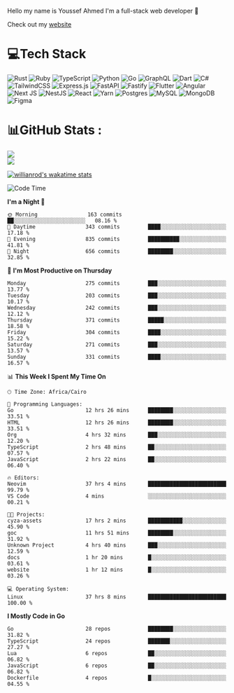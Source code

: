 Hello my name is Youssef Ahmed I'm a full-stack web developer 👋

Check out my [website](https://youssefahmed.vercel.app)
 
# 💻Tech Stack

![Rust](https://img.shields.io/badge/rust-%23000000.svg?style=for-the-badge&logo=rust&logoColor=white) ![Ruby](https://img.shields.io/badge/ruby-%23CC342D.svg?style=for-the-badge&logo=ruby&logoColor=white) ![TypeScript](https://img.shields.io/badge/typescript-%23007ACC.svg?style=for-the-badge&logo=typescript&logoColor=white) ![Python](https://img.shields.io/badge/python-3670A0?style=for-the-badge&logo=python&logoColor=ffdd54) ![Go](https://img.shields.io/badge/go-%2300ADD8.svg?style=for-the-badge&logo=go&logoColor=white) ![GraphQL](https://img.shields.io/badge/-GraphQL-E10098?style=for-the-badge&logo=graphql&logoColor=white) ![Dart](https://img.shields.io/badge/dart-%230175C2.svg?style=for-the-badge&logo=dart&logoColor=white) ![C#](https://img.shields.io/badge/c%23-%23239120.svg?style=for-the-badge&logo=c-sharp&logoColor=white) ![TailwindCSS](https://img.shields.io/badge/tailwindcss-%2338B2AC.svg?style=for-the-badge&logo=tailwind-css&logoColor=white) ![Express.js](https://img.shields.io/badge/express.js-%23404d59.svg?style=for-the-badge&logo=express&logoColor=%2361DAFB) ![FastAPI](https://img.shields.io/badge/FastAPI-005571?style=for-the-badge&logo=fastapi) ![Fastify](https://img.shields.io/badge/fastify-%23000000.svg?style=for-the-badge&logo=fastify&logoColor=white) ![Flutter](https://img.shields.io/badge/Flutter-%2302569B.svg?style=for-the-badge&logo=Flutter&logoColor=white) ![Angular](https://img.shields.io/badge/angular-%23DD0031.svg?style=for-the-badge&logo=angular&logoColor=white) ![Next JS](https://img.shields.io/badge/Next-black?style=for-the-badge&logo=next.js&logoColor=white) ![NestJS](https://img.shields.io/badge/nestjs-%23E0234E.svg?style=for-the-badge&logo=nestjs&logoColor=white) ![React](https://img.shields.io/badge/react-%2320232a.svg?style=for-the-badge&logo=react&logoColor=%2361DAFB) ![Yarn](https://img.shields.io/badge/yarn-%232C8EBB.svg?style=for-the-badge&logo=yarn&logoColor=white) ![Postgres](https://img.shields.io/badge/postgres-%23316192.svg?style=for-the-badge&logo=postgresql&logoColor=white) ![MySQL](https://img.shields.io/badge/mysql-%2300f.svg?style=for-the-badge&logo=mysql&logoColor=white) ![MongoDB](https://img.shields.io/badge/MongoDB-%234ea94b.svg?style=for-the-badge&logo=mongodb&logoColor=white)     ![Figma](https://img.shields.io/badge/figma-%23F24E1E.svg?style=for-the-badge&logo=figma&logoColor=white)

# 📊GitHub Stats :

![](https://github-readme-stats.vercel.app/api?username=joetifa2003&theme=tokyonight&hide_border=false&include_all_commits=false&count_private=false)<br/>
![](https://github-readme-streak-stats.herokuapp.com/?user=joetifa2003&theme=tokyonight&hide_border=false)<br/>

[![willianrod's wakatime stats](https://github-readme-stats.vercel.app/api/wakatime?username=joetifa2003&layout=compact)](https://github.com/anuraghazra/github-readme-stats)
<!--START_SECTION:waka-->
![Code Time](http://img.shields.io/badge/Code%20Time-3%2C555%20hrs%2022%20mins-blue)

**I'm a Night 🦉** 

```text
🌞 Morning                163 commits         ██░░░░░░░░░░░░░░░░░░░░░░░   08.16 % 
🌆 Daytime                343 commits         ████░░░░░░░░░░░░░░░░░░░░░   17.18 % 
🌃 Evening                835 commits         ██████████░░░░░░░░░░░░░░░   41.81 % 
🌙 Night                  656 commits         ████████░░░░░░░░░░░░░░░░░   32.85 % 
```
📅 **I'm Most Productive on Thursday** 

```text
Monday                   275 commits         ███░░░░░░░░░░░░░░░░░░░░░░   13.77 % 
Tuesday                  203 commits         ███░░░░░░░░░░░░░░░░░░░░░░   10.17 % 
Wednesday                242 commits         ███░░░░░░░░░░░░░░░░░░░░░░   12.12 % 
Thursday                 371 commits         █████░░░░░░░░░░░░░░░░░░░░   18.58 % 
Friday                   304 commits         ████░░░░░░░░░░░░░░░░░░░░░   15.22 % 
Saturday                 271 commits         ███░░░░░░░░░░░░░░░░░░░░░░   13.57 % 
Sunday                   331 commits         ████░░░░░░░░░░░░░░░░░░░░░   16.57 % 
```


📊 **This Week I Spent My Time On** 

```text
🕑︎ Time Zone: Africa/Cairo

💬 Programming Languages: 
Go                       12 hrs 26 mins      ████████░░░░░░░░░░░░░░░░░   33.51 % 
HTML                     12 hrs 26 mins      ████████░░░░░░░░░░░░░░░░░   33.51 % 
Org                      4 hrs 32 mins       ███░░░░░░░░░░░░░░░░░░░░░░   12.20 % 
TypeScript               2 hrs 48 mins       ██░░░░░░░░░░░░░░░░░░░░░░░   07.57 % 
JavaScript               2 hrs 22 mins       ██░░░░░░░░░░░░░░░░░░░░░░░   06.40 % 

🔥 Editors: 
Neovim                   37 hrs 4 mins       █████████████████████████   99.79 % 
VS Code                  4 mins              ░░░░░░░░░░░░░░░░░░░░░░░░░   00.21 % 

🐱‍💻 Projects: 
cyza-assets              17 hrs 2 mins       ███████████░░░░░░░░░░░░░░   45.90 % 
goc                      11 hrs 51 mins      ████████░░░░░░░░░░░░░░░░░   31.92 % 
Unknown Project          4 hrs 40 mins       ███░░░░░░░░░░░░░░░░░░░░░░   12.59 % 
docs                     1 hr 20 mins        █░░░░░░░░░░░░░░░░░░░░░░░░   03.61 % 
website                  1 hr 12 mins        █░░░░░░░░░░░░░░░░░░░░░░░░   03.26 % 

💻 Operating System: 
Linux                    37 hrs 8 mins       █████████████████████████   100.00 % 
```

**I Mostly Code in Go** 

```text
Go                       28 repos            ████████░░░░░░░░░░░░░░░░░   31.82 % 
TypeScript               24 repos            ███████░░░░░░░░░░░░░░░░░░   27.27 % 
Lua                      6 repos             ██░░░░░░░░░░░░░░░░░░░░░░░   06.82 % 
JavaScript               6 repos             ██░░░░░░░░░░░░░░░░░░░░░░░   06.82 % 
Dockerfile               4 repos             █░░░░░░░░░░░░░░░░░░░░░░░░   04.55 % 
```




<!--END_SECTION:waka-->
